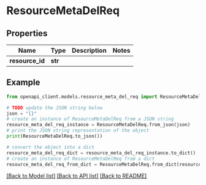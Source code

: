 # ResourceMetaDelReq


## Properties

Name | Type | Description | Notes
------------ | ------------- | ------------- | -------------
**resource_id** | **str** |  | 

## Example

```python
from openapi_client.models.resource_meta_del_req import ResourceMetaDelReq

# TODO update the JSON string below
json = "{}"
# create an instance of ResourceMetaDelReq from a JSON string
resource_meta_del_req_instance = ResourceMetaDelReq.from_json(json)
# print the JSON string representation of the object
print(ResourceMetaDelReq.to_json())

# convert the object into a dict
resource_meta_del_req_dict = resource_meta_del_req_instance.to_dict()
# create an instance of ResourceMetaDelReq from a dict
resource_meta_del_req_from_dict = ResourceMetaDelReq.from_dict(resource_meta_del_req_dict)
```
[[Back to Model list]](../README.md#documentation-for-models) [[Back to API list]](../README.md#documentation-for-api-endpoints) [[Back to README]](../README.md)


